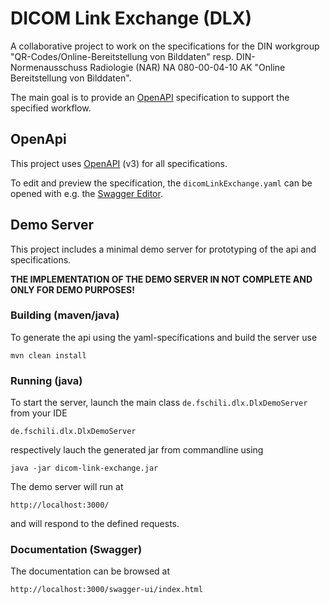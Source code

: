 DICOM Link Exchange (DLX)
=========================

A collaborative project to work on the specifications for the DIN workgroup "QR-Codes/Online-Bereitstellung von Bilddaten" resp. DIN-Normenausschuss Radiologie (NAR) NA 080-00-04-10 AK "Online Bereitstellung von Bilddaten".

The main goal is to provide an [OpenAPI](https://www.openapis.org/) specification to support the specified workflow.

## OpenApi

This project uses [OpenAPI](https://www.openapis.org/) (v3) for all specifications. 

To edit and preview the specification, the `dicomLinkExchange.yaml` can be opened with e.g. the [Swagger Editor](https://editor.swagger.io/). 

## Demo Server

This project includes a minimal demo server for prototyping of the api and specifications.

**THE IMPLEMENTATION OF THE DEMO SERVER IN NOT COMPLETE AND ONLY FOR DEMO PURPOSES!**

### Building (maven/java)

To generate the api using the yaml-specifications and build the server use

    mvn clean install
    
### Running (java)

To start the server, launch the main class `de.fschili.dlx.DlxDemoServer` from your IDE

    de.fschili.dlx.DlxDemoServer
    
respectively lauch the generated jar from commandline using

    java -jar dicom-link-exchange.jar

The demo server will run at 

    http://localhost:3000/
    
and will respond to the defined requests.

### Documentation (Swagger)

The documentation can be browsed at 

    http://localhost:3000/swagger-ui/index.html

